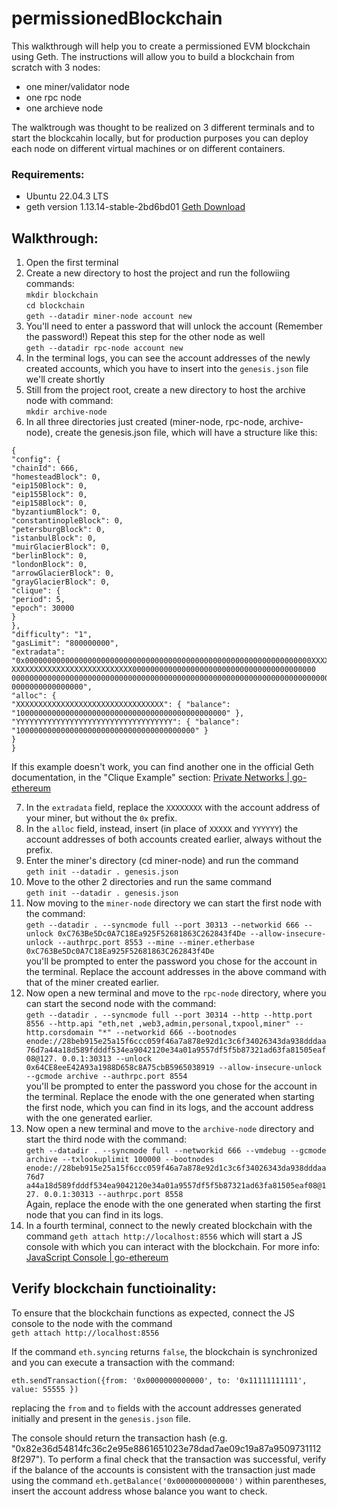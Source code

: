 # permissionedBlockchain
This walkthrough will help you to create a permissioned EVM blockchain using Geth.
The instructions will allow you to build a blockchain from scratch with 3 nodes: 
- one miner/validator node
- one rpc node
- one archieve node  
  
The walktrough was thought to be realized on 3 different terminals and to start the blockcahin locally, but for production purposes you can deploy each node on different virtual machines or on different containers.

### Requirements:
- Ubuntu 22.04.3 LTS
- geth version 1.13.14-stable-2bd6bd01 [Geth Download](https://geth.ethereum.org/docs/getting-started/installing-geth#ubuntu-via-ppas)

## Walkthrough:

1. Open the first terminal
2. Create a new directory to host the project and run the followiing commands:  
 `mkdir blockchain`  
 `cd blockchain`  
 `geth --datadir miner-node account new`  
3. You'll need to enter a password that will unlock the account (Remember the password!)
Repeat this step for the other node as well  
  `geth --datadir rpc-node account new`  
4. In the terminal logs, you can see the account addresses of the newly created accounts, which you have to insert into the `genesis.json` file we'll create shortly
5. Still from the project root, create a new directory to host the archive node with command:  
`mkdir archive-node`  
6.   In all three directories just created (miner-node, rpc-node, archive-node), create the genesis.json file, which will have a structure like this:    

    
```
{
"config": {
"chainId": 666,
"homesteadBlock": 0,
"eip150Block": 0,
"eip155Block": 0,
"eip158Block": 0,
"byzantiumBlock": 0,
"constantinopleBlock": 0,
"petersburgBlock": 0,
"istanbulBlock": 0,
"muirGlacierBlock": 0,
"berlinBlock": 0,
"londonBlock": 0,
"arrowGlacierBlock": 0,
"grayGlacierBlock": 0,
"clique": {
"period": 5,
"epoch": 30000
}
},
"difficulty": "1",
"gasLimit": "800000000",
"extradata":
"0x0000000000000000000000000000000000000000000000000000000000000000XXXXXX
XXXXXXXXXXXXXXXXXXXXXXXXXXX00000000000000000000000000000000000000000
0000000000000000000000000000000000000000000000000000000000000000000000000
0000000000000000",
"alloc": {
"XXXXXXXXXXXXXXXXXXXXXXXXXXXXXXXXX": { "balance":
"10000000000000000000000000000000000000000000000" },
"YYYYYYYYYYYYYYYYYYYYYYYYYYYYYYYYYYY": { "balance":
"1000000000000000000000000000000000000000" }
}
}
```

  
If this example doesn't work, you can find another one in the official Geth documentation, in the "Clique Example" section: [Private Networks | go-ethereum](https://geth.ethereum.org/docs/fundamentals/private-network)  

7. In the `extradata` field, replace the `XXXXXXXX` with the account address of your miner, but without the `0x` prefix.
8. In the `alloc` field, instead, insert (in place of `XXXXX` and `YYYYYY`) the account addresses of both accounts created earlier, always without the prefix.  
9.  Enter the miner's directory (cd miner-node) and run the command  
`geth init --datadir . genesis.json`  
10. Move to the other 2 directories and run the same command  
`geth init --datadir . genesis.json`  
11. Now moving to the `miner-node` directory we can start the first node with the command:  
`geth --datadir . --syncmode full --port 30313 --networkid 666 --unlock 0xC763Be5Dc0A7C18Ea925F52681863C262843f4De --allow-insecure-unlock --authrpc.port 8553 --mine --miner.etherbase 0xC763Be5Dc0A7C18Ea925F52681863C262843f4De`  
you'll be prompted to enter the password you chose for the account in the terminal.
Replace the account addresses in the above command with that of the miner created earlier.
12. Now open a new terminal and move to the `rpc-node` directory, where you can start the second node with the command:  
`geth --datadir . --syncmode full --port 30314 --http --http.port 8556 --http.api "eth,net ,web3,admin,personal,txpool,miner" --http.corsdomain "*" --networkid 666 --bootnodes enode://28beb915e25a15f6ccc059f46a7a878e92d1c3c6f34026343da938dddaa76d7a44a18d589fdddf534ea9042120e34a01a9557df5f5b87321ad63fa81505eaf08@127. 0.0.1:30313 --unlock 0x64CE8eeE42A93a1988D658c8A75cbB5965038919 --allow-insecure-unlock --gcmode archive --authrpc.port 8554`  
you'll be prompted to enter the password you chose for the account in the terminal.
Replace the enode with the one generated when starting the first node, which you can find in its logs, and the account address with the one generated earlier.
13. Now open a new terminal and move to the `archive-node` directory and start the third node with the command:  
`geth --datadir . --syncmode full --networkid 666 --vmdebug --gcmode archive --txlookuplimit 100000 --bootnodes enode://28beb915e25a15f6ccc059f46a7a878e92d1c3c6f34026343da938dddaa76d7 a44a18d589fdddf534ea9042120e34a01a9557df5f5b87321ad63fa81505eaf08@127. 0.0.1:30313 --authrpc.port 8558`  
Again, replace the enode with the one generated when starting the first node that you can find in its logs.
14. In a fourth terminal, connect to the newly created blockchain with the command
`geth attach http://localhost:8556` which will start a JS console
with which you can interact with the blockchain. For more info: [JavaScript Console | go-ethereum](https://geth.ethereum.org/docs/interacting-with-geth/javascript-console#main-content)

## Verify blockchain functioinality:

To ensure that the blockchain functions as expected, connect the JS console to the node with the command  
`geth attach http://localhost:8556`

If the command `eth.syncing` returns `false`, the blockchain is synchronized and you can execute a transaction with the command:   
  
  `eth.sendTransaction({from: '0x0000000000000', to: '0x11111111111', value: 55555 })`   
    
  replacing the `from` and `to` fields with the account addresses generated initially and present in the `genesis.json` file.

The console should return the transaction hash (e.g. "0x82e36d54814fc36c2e95e8861651023e78dad7ae09c19a87a95097311128f297"). To perform a final check that the transaction was successful, verify if the balance of the accounts is consistent with the transaction just made using the command `eth.getBalance('0x0000000000000')` within parentheses, insert the account address whose balance you want to check.
